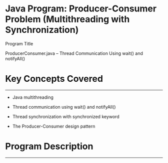 # Java Program: Producer-Consumer Problem (Multithreading with Synchronization)

Program Title

ProducerConsumer.java – Thread Communication Using wait() and notifyAll()



# Key Concepts Covered
----------------------
* Java multithreading

* Thread communication using wait() and notifyAll()

* Thread synchronization with synchronized keyword

* The Producer-Consumer design pattern



# Program Description
---------------------


